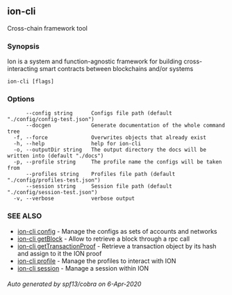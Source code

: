 ## ion-cli

Cross-chain framework tool

### Synopsis

Ion is a system and function-agnostic framework for building cross-interacting smart contracts between blockchains and/or systems

```
ion-cli [flags]
```

### Options

```
      --config string      Configs file path (default "./config/config-test.json")
      --docgen             Generate documentation of the whole command tree
  -f, --force              Overwrites objects that already exist
  -h, --help               help for ion-cli
  -o, --outputDir string   The output directory the docs will be written into (default "./docs")
  -p, --profile string     The profile name the configs will be taken from
      --profiles string    Profiles file path (default "./config/profiles-test.json")
      --session string     Session file path (default "./config/session-test.json")
  -v, --verbose            verbose output
```

### SEE ALSO

* [ion-cli config](ion-cli_config.md)	 - Manage the configs as sets of accounts and networks
* [ion-cli getBlock](ion-cli_getBlock.md)	 - Allow to retrieve a block through a rpc call
* [ion-cli getTransactionProof](ion-cli_getTransactionProof.md)	 - Retrieve a transaction object by its hash and assign to it the ION proof
* [ion-cli profile](ion-cli_profile.md)	 - Manage the profiles to interact with ION
* [ion-cli session](ion-cli_session.md)	 - Manage a session within ION

###### Auto generated by spf13/cobra on 6-Apr-2020
